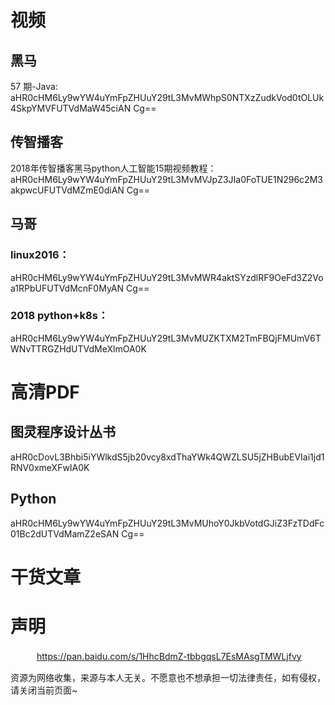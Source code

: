 # 视频
## 黑马
57 期-Java:
aHR0cHM6Ly9wYW4uYmFpZHUuY29tL3MvMWhpS0NTXzZudkVod0tOLUk4SkpYMVFUTVdMaW45ciAN
Cg==

## 传智播客
2018年传智播客黑马python人工智能15期视频教程：
aHR0cHM6Ly9wYW4uYmFpZHUuY29tL3MvMVJpZ3JIa0FoTUE1N296c2M3akpwcUFUTVdMZmE0diAN
Cg==

## 马哥
### linux2016：
aHR0cHM6Ly9wYW4uYmFpZHUuY29tL3MvMWR4aktSYzdlRF9OeFd3Z2Voa1RPbUFUTVdMcnF0MyAN
Cg==

### 2018 python+k8s：
aHR0cHM6Ly9wYW4uYmFpZHUuY29tL3MvMUZKTXM2TmFBQjFMUmV6TWNvTTRGZHdUTVdMeXlmOA0K


# 高清PDF
## 图灵程序设计丛书
aHR0cDovL3Bhbi5iYWlkdS5jb20vcy8xdThaYWk4QWZLSU5jZHBubEVIai1jd1RNV0xmeXFwIA0K

## Python
aHR0cHM6Ly9wYW4uYmFpZHUuY29tL3MvMUhoY0JkbVotdGJiZ3FzTDdFc01Bc2dUTVdMamZ2eSAN
Cg==



# 干货文章

# 声明


<font color="#FFF">示例：https://pan.baidu.com/s/1HhcBdmZ-tbbgqsL7EsMAsgTMWLjfvy</font>

资源为网络收集，来源与本人无关。不愿意也不想承担一切法律责任，如有侵权，请关闭当前页面~
